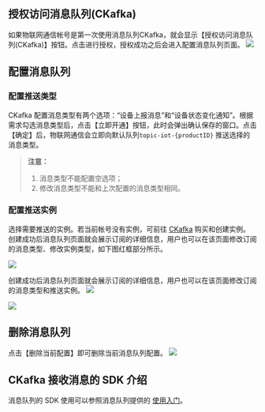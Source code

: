 [//]: # (chinagitpath:XXXXX)

## 授权访问消息队列(CKafka)
如果物联网通信帐号是第一次使用消息队列CKafka，就会显示【授权访问消息队列(CKafka)】按钮。点击进行授权，授权成功之后会进入配置消息队列页面。
![](https://main.qcloudimg.com/raw/18ebabb52a1e61270193e87edee1feda.png)

## 配置消息队列
### 配置推送类型
CKafka 配置消息类型有两个选项：“设备上报消息”和“设备状态变化通知”。根据需求勾选消息类型后，点击【立即开通】按钮，此时会弹出确认保存的窗口。点击【确定】后，物联网通信会立即向默认队列```topic-iot-{productID}``` 推送选择的消息类型。
> **注意：**
> 
> 1. 消息类型不能配置空选项；
> 2. 修改消息类型不能和上次配置的消息类型相同。

### 配置推送实例
选择需要推送的实例。若当前帐号没有实例，可前往 [CKafka](https://console.cloud.tencent.com/ckafka) 购买和创建实例。创建成功后消息队列页面就会展示订阅的详细信息，用户也可以在该页面修改订阅的消息类型、修改实例类型，如下图红框部分所示。

![](https://main.qcloudimg.com/raw/a1c77802fe5f4faefabebfbff5eb4979.png)


创建成功后消息队列页面就会展示订阅的详细信息，用户也可以在该页面修改订阅的消息类型和推送实例。
![](https://main.qcloudimg.com/raw/3f345181b089fdc96e25327f5b8807ec.png)

![](https://main.qcloudimg.com/raw/9bca2d06398c2bc0802a52989d6f78b6.png)

## 删除消息队列
点击【删除当前配置】即可删除当前消息队列配置。
![](https://main.qcloudimg.com/raw/a94cd916a39715edb1118dd01fa4cf02.png)


## CKafka 接收消息的 SDK 介绍
消息队列的 SDK 使用可以参照消息队列提供的 [使用入门](https://cloud.tencent.com/document/product/597/10112)。
